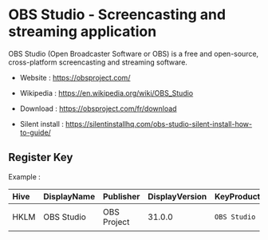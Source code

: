 # OBS Studio - Screencasting and streaming application

OBS Studio (Open Broadcaster Software or OBS) is a free and open-source,
cross-platform screencasting and streaming software.

* Website : https://obsproject.com/
* Wikipedia : https://en.wikipedia.org/wiki/OBS_Studio

* Download : https://obsproject.com/fr/download
* Silent install : https://silentinstallhq.com/obs-studio-silent-install-how-to-guide/


## Register Key

Example :

 | Hive | DisplayName | Publisher | DisplayVersion | KeyProduct | UninstallExe |
 |:---- |:----------- |:--------- |:-------------- |:---------- |:------------ |
 | HKLM | OBS Studio | OBS Project | 31.0.0 | `OBS Studio` | `"C:\Program Files\obs-studio\uninstall.exe"` | 
